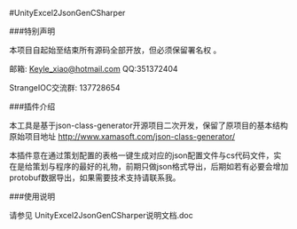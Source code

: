 ﻿#UnityExcel2JsonGenCSharper

###特别声明

本项目自起始至结束所有源码全部开放，但必须保留署名权 。


邮箱: Keyle_xiao@hotmail.com  QQ:351372404

StrangeIOC交流群: 137728654


###插件介绍

本工具是基于json-class-generator开源项目二次开发，保留了原项目的基本结构
原始项目地址 http://www.xamasoft.com/json-class-generator/

本插件意在通过策划配置的表格一键生成对应的json配置文件与cs代码文件，实在是给策划与程序的最好的礼物，前期只做json格式导出，后期如若有必要会增加protobuf数据导出，如果需要技术支持请联系我。


###使用说明

请参见 UnityExcel2JsonGenCSharper说明文档.doc